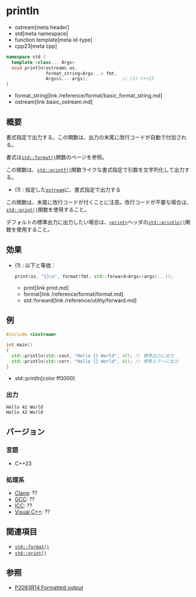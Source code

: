 # println
* ostream[meta header]
* std[meta namespace]
* function template[meta id-type]
* cpp23[meta cpp]

```cpp
namespace std {
  template <class... Args>
  void println(ostream& os,
               format_string<Args...> fmt,
               Args&&... args);             // (1) C++23
}
```
* format_string[link /reference/format/basic_format_string.md]
* ostream[link basic_ostream.md]

## 概要
書式指定で出力する。この関数は、出力の末尾に改行コードが自動で付加される。

書式は[`std::format()`](/reference/format/format.md)関数のページを参照。

この関数は、[`std::printf()`](/reference/cstdio/printf.md.nolink)関数ライクな書式指定で引数を文字列化して出力する。

- (1) : 指定した[`ostream`](basic_ostream.md)に、書式指定で出力する

この関数は、末尾に改行コードが付くことに注意。改行コードが不要な場合は、[`std::print()`](print.md)関数を使用すること。

デフォルトの標準出力に出力したい場合は、[`<print>`](/reference/print.md)ヘッダの[`std::println()`](/reference/print/println.md)関数を使用すること。


## 効果
- (1) : 以下と等価：
    ```cpp
    print(os, "{}\n", format(fmt, std::forward<Args>(args)...));
    ```
    * print[link print.md]
    * format[link /reference/format/format.md]
    * std::forward[link /reference/utility/forward.md]


## 例
```cpp example
#include <iostream>

int main()
{
  std::println(std::cout, "Hello {} World", 42); // 標準出力に出力
  std::println(std::cerr, "Hello {} World", 42); // 標準エラーに出力
}
```
* std::println[color ff0000]

### 出力
```
Hello 42 World
Hello 42 World
```

## バージョン
### 言語
- C++23

### 処理系
- [Clang](/implementation.md#clang): ??
- [GCC](/implementation.md#gcc): ??
- [ICC](/implementation.md#icc): ??
- [Visual C++](/implementation.md#visual_cpp): ??


## 関連項目
- [`std::format()`](/reference/format/format.md)
- [`std::print()`](print.md)


## 参照
- [P2093R14 Formatted output](https://www.open-std.org/jtc1/sc22/wg21/docs/papers/2022/p2093r14.html)
